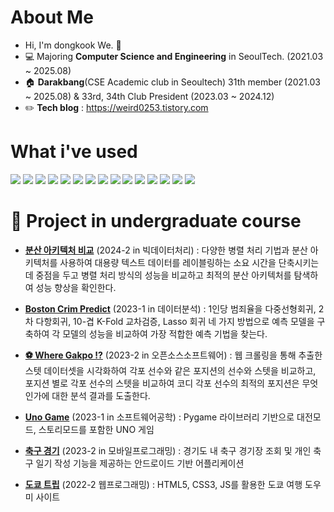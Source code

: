 # About Me
* Hi, I'm dongkook We. :wave:
* 💻 Majoring **Computer Science and Engineering** in SeoulTech. (2021.03 ~ 2025.08)
* 🏠 **Darakbang**(CSE Academic club in Seoultech) 31th member (2021.03 ~ 2025.08) & 33rd, 34th Club President (2023.03 ~ 2024.12)
* ✏️ **Tech blog** : https://weird0253.tistory.com


# What i've used
<div> 
  <img src="https://img.shields.io/badge/Python-3776AB?style=for-the-badge&logo=python&logoColor=white">
  <img src="https://img.shields.io/badge/Java-ED8B00?style=for-the-badge&logo=openjdk&logoColor=white">
  <img src="https://img.shields.io/badge/C-00599C?style=for-the-badge&logo=c&logoColor=white">
  <img src="https://img.shields.io/badge/c++-00599C?style=for-the-badge&logo=c%2B%2B&logoColor=white">
  <img src="https://img.shields.io/badge/spring-6DB33F?style=for-the-badge&logo=spring&logoColor=white">
  <img src="https://img.shields.io/badge/Spring%20Boot-6DB33F?style=for-the-badge&logo=Spring%20Boot&logoColor=yellow">
  <img src="https://img.shields.io/badge/html5-E34F26?style=for-the-badge&logo=html5&logoColor=white"/>
  <img src="https://img.shields.io/badge/css-663399?style=for-the-badge&logo=css&logoColor=white"/>
  <img src="https://img.shields.io/badge/JavaScript-F7DF1E?logo=JavaScript&logoColor=000&style=for-the-badge">
  <img src="https://img.shields.io/badge/github-181717?style=for-the-badge&logo=github&logoColor=white">
  <img src="https://img.shields.io/badge/git-F05032?style=for-the-badge&logo=git&logoColor=white">
  <img src="https://img.shields.io/badge/SQLite-07405E?style=for-the-badge&logo=sqlite&logoColor=white">
  <img src="https://img.shields.io/badge/MySQL-00000F?style=for-the-badge&logo=mysql&logoColor=white">
  <img src="https://img.shields.io/badge/amazonaws-232F3E?style=for-the-badge&logo=amazonaws&logoColor=white"> 
  <img src="https://img.shields.io/badge/firebase-FFCA28?style=for-the-badge&logo=firebase&logoColor=white">
</div>

# 🏫 Project in undergraduate course
- [**분산 아키텍처 비교**](https://github.com/wedongguk/Distributed_Architecture_Comparison) (2024-2 in 빅데이터처리) : 다양한 병렬 처리 기법과 분산 아키텍처를 사용하여 대용량 텍스트 데이터를 레이블링하는 소요 시간을 단축시키는 데 중점을 두고 병렬 처리 방식의 성능을 비교하고 최적의 분산 아키텍처를 탐색하여 성능 향상을 확인한다.

- [**Boston Crim Predict**](https://github.com/wedongguk/Boston_Crim_Predict) (2023-1 in 데이터분석) : 1인당 범죄율을 다중선형회귀, 2차 다항회귀, 10-겹 K-Fold 교차검증, Lasso 회귀 네 가지 방법으로 예측 모델을 구축하여 각 모델의 성능을 비교하여 가장 적합한 예측 기법을 찾는다.

- [**⚽ Where Gakpo ⁉**](https://github.com/wedongguk/Where_Gakpo) (2023-2 in 오픈소스소프트웨어) : 웹 크롤링을 통해 추출한 스텟 데이터셋을 시각화하여 각포 선수와 같은 포지션의 선수와 스텟을 비교하고, 포지션 별로 각포 선수의 스텟을 비교하여 코디 각포 선수의 최적의 포지션은 무엇인가에 대한 분석 결과를 도출한다.
  
- [**Uno Game**](https://github.com/Seoultech-SE-22/Seoultech-SE-22Team) (2023-1 in 소프트웨어공학) : Pygame 라이브러리 기반으로 대전모드, 스토리모드를 포함한 UNO 게임
  
- [**축구 경기**](https://github.com/wedongguk/Chukgu_Gyeonggi) (2023-2 in 모바일프로그래밍) : 경기도 내 축구 경기장 조회 및 개인 축구 일기 작성 기능을 제공하는 안드로이드 기반 어플리케이션

- [**도쿄 트립**](https://github.com/wedongguk/Tokyo_Trip) (2022-2 웹프로그래밍) : HTML5, CSS3, JS를 활용한 도쿄 여행 도우미 사이트


<!--
**wedongguk/wedongguk** is a ✨ _special_ ✨ repository because its `README.md` (this file) appears on your GitHub profile.

Here are some ideas to get you started:

- 🔭 I’m currently working on ...
- 🌱 I’m currently learning ...
- 👯 I’m looking to collaborate on ...
- 🤔 I’m looking for help with ...
- 💬 Ask me about ...
- 📫 How to reach me: ...
- 😄 Pronouns: ...
- ⚡ Fun fact: ...
-->
